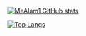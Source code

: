 [![MeAlam1 GitHub stats](https://github-readme-stats.vercel.app/api?username=MeAlam1&show_icons=true&theme=tokyonight)](https://github.com/anuraghazra/github-readme-stats)

[![Top Langs](https://github-readme-stats.vercel.app/api/top-langs/?username=MeAlam1&layout=donut)](https://github.com/anuraghazra/github-readme-stats)
